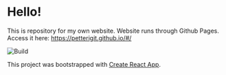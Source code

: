 # Hello!

This is repository for my own website. Website runs through Github Pages.
Access it here: https://petterigit.github.io/#/


![Build](https://github.com/petterigit/petterigit.github.io/actions/workflows/build.yml/badge.svg)

This project was bootstrapped with [Create React App](https://github.com/facebook/create-react-app).
